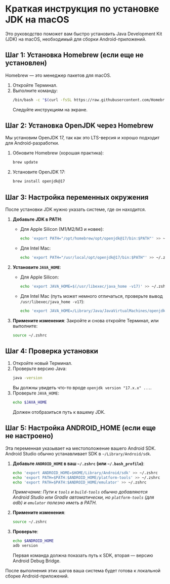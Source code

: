 # Краткая инструкция по установке JDK на macOS

Это руководство поможет вам быстро установить Java Development Kit (JDK) на macOS, необходимый для сборки Android-приложений.

## Шаг 1: Установка Homebrew (если еще не установлен)

Homebrew — это менеджер пакетов для macOS.

1.  Откройте Терминал.
2.  Выполните команду:
    ```bash
    /bin/bash -c "$(curl -fsSL https://raw.githubusercontent.com/Homebrew/install/HEAD/install.sh)"
    ```
    Следуйте инструкциям на экране.

## Шаг 2: Установка OpenJDK через Homebrew

Мы установим OpenJDK 17, так как это LTS-версия и хорошо подходит для Android-разработки.

1.  Обновите Homebrew (хорошая практика):
    ```bash
    brew update
    ```
2.  Установите OpenJDK 17:
    ```bash
    brew install openjdk@17
    ```

## Шаг 3: Настройка переменных окружения

После установки JDK нужно указать системе, где он находится.

1.  **Добавьте JDK в PATH**:
    *   Для Apple Silicon (M1/M2/M3 и новее):
        ```bash
        echo 'export PATH="/opt/homebrew/opt/openjdk@17/bin:$PATH"' >> ~/.zshrc
        ```
    *   Для Intel Mac:
        ```bash
        echo 'export PATH="/usr/local/opt/openjdk@17/bin:$PATH"' >> ~/.zshrc
        ```

2.  **Установите `JAVA_HOME`**:
    *   Для Apple Silicon:
        ```bash
        echo 'export JAVA_HOME=$(/usr/libexec/java_home -v17)' >> ~/.zshrc
        ```
    *   Для Intel Mac (путь может немного отличаться, проверьте вывод `/usr/libexec/java_home -v17`):
        ```bash
        echo 'export JAVA_HOME=/Library/Java/JavaVirtualMachines/openjdk-17.jdk/Contents/Home' >> ~/.zshrc 
        ```

3.  **Примените изменения**:
    Закройте и снова откройте Терминал, или выполните:
    ```bash
    source ~/.zshrc
    ```

## Шаг 4: Проверка установки

1.  Откройте новый Терминал.
2.  Проверьте версию Java:
    ```bash
    java -version
    ```
    Вы должны увидеть что-то вроде `openjdk version "17.x.x" ...`.
3.  Проверьте `JAVA_HOME`:
    ```bash
    echo $JAVA_HOME
    ```
    Должен отобразиться путь к вашему JDK.

## Шаг 5: Настройка ANDROID_HOME (если еще не настроено)

Эта переменная указывает на местоположение вашего Android SDK. Android Studio обычно устанавливает SDK в `~/Library/Android/sdk`.

1.  **Добавьте `ANDROID_HOME` в ваш `~/.zshrc` (или `~/.bash_profile`)**:
    ```bash
    echo 'export ANDROID_HOME=$HOME/Library/Android/sdk' >> ~/.zshrc
    echo 'export PATH=$PATH:$ANDROID_HOME/platform-tools' >> ~/.zshrc
    echo 'export PATH=$PATH:$ANDROID_HOME/emulator' >> ~/.zshrc 
    ```
    *Примечание: Пути к `tools` и `build-tools` обычно добавляются Android Studio или Gradle автоматически, но `platform-tools` (для adb) и `emulator` полезно иметь в PATH.*

2.  **Примените изменения**:
    ```bash
    source ~/.zshrc
    ```
3.  **Проверьте**:
    ```bash
    echo $ANDROID_HOME
    adb version 
    ```
    Первая команда должна показать путь к SDK, вторая — версию Android Debug Bridge.

После выполнения этих шагов ваша система будет готова к локальной сборке Android-приложений.
